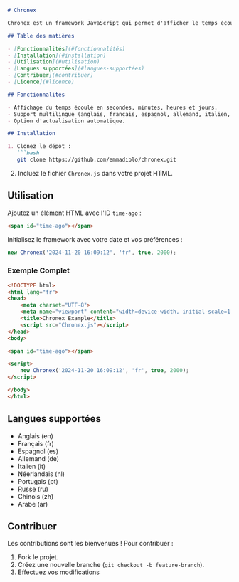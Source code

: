 
```markdown
# Chronex

Chronex est un framework JavaScript qui permet d'afficher le temps écoulé entre une date spécifiée et le moment actuel. Il prend en charge plusieurs langues et peut être configuré pour mettre à jour automatiquement l'affichage du temps.

## Table des matières

- [Fonctionnalités](#fonctionnalités)
- [Installation](#installation)
- [Utilisation](#utilisation)
- [Langues supportées](#langues-supportées)
- [Contribuer](#contribuer)
- [Licence](#licence)

## Fonctionnalités

- Affichage du temps écoulé en secondes, minutes, heures et jours.
- Support multilingue (anglais, français, espagnol, allemand, italien, néerlandais, portugais, russe, chinois, arabe).
- Option d'actualisation automatique.

## Installation

1. Clonez le dépôt :
   ```bash
   git clone https://github.com/emmadiblo/chronex.git
   ```
2. Incluez le fichier `Chronex.js` dans votre projet HTML.

## Utilisation

Ajoutez un élément HTML avec l'ID `time-ago` :

```html
<span id="time-ago"></span>
```

Initialisez le framework avec votre date et vos préférences :

```javascript
new Chronex('2024-11-20 16:09:12', 'fr', true, 2000);
```

### Exemple Complet

```html
<!DOCTYPE html>
<html lang="fr">
<head>
    <meta charset="UTF-8">
    <meta name="viewport" content="width=device-width, initial-scale=1.0">
    <title>Chronex Example</title>
    <script src="Chronex.js"></script>
</head>
<body>

<span id="time-ago"></span>

<script>
    new Chronex('2024-11-20 16:09:12', 'fr', true, 2000);
</script>

</body>
</html>
```

## Langues supportées

- Anglais (en)
- Français (fr)
- Espagnol (es)
- Allemand (de)
- Italien (it)
- Néerlandais (nl)
- Portugais (pt)
- Russe (ru)
- Chinois (zh)
- Arabe (ar)

## Contribuer

Les contributions sont les bienvenues ! Pour contribuer :

1. Fork le projet.
2. Créez une nouvelle branche (`git checkout -b feature-branch`).
3. Effectuez vos modifications
